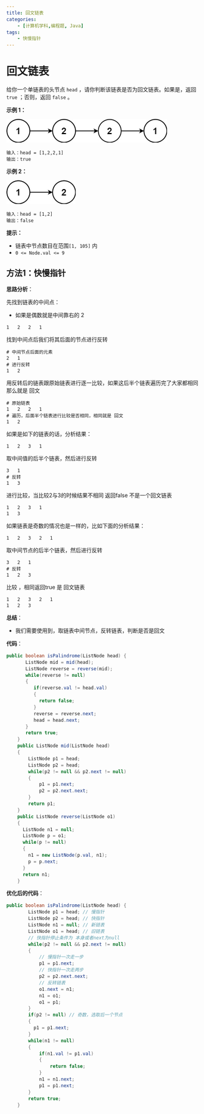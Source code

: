 ```yaml
---
title: 回文链表
categories:
    - [计算机学科,编程题, Java]
tags:
    - 快慢指针
---
```


# 回文链表

给你一个单链表的头节点 `head` ，请你判断该链表是否为回文链表。如果是，返回 `true` ；否则，返回 `false` 。

 

**示例 1：**

![img](https://raw.githubusercontent.com/PigPigLetsGo/imeages/master/202401041636881.jpeg)

```
输入：head = [1,2,2,1]
输出：true
```

**示例 2：**

![img](https://raw.githubusercontent.com/PigPigLetsGo/imeages/master/202401041636873.jpeg)

```
输入：head = [1,2]
输出：false
```

 

**提示：**

-  链表中节点数目在范围`[1, 105]` 内
-  `0 <= Node.val <= 9`

## 方法1：快慢指针

**思路分析**：

先找到链表的中间点：

-  如果是偶数就是中间靠右的 2

```
1	2	2	1
```

找到中间点后我们将其后面的节点进行反转

```
# 中间节点后面的元素
2	1
# 进行反转
1	2
```

用反转后的链表跟原始链表进行逐一比较，如果这后半个链表遍历完了大家都相同那么就是 回文

```
# 原始链表
1	2	2	1
# 遍历，后面半个链表进行比较是否相同，相同就是 回文
1	2
```

如果是如下的链表的话，分析结果：

```
1	2	3	1
```

取中间值的后半个链表，然后进行反转

```
3	1
# 反转
1	3
```

进行比较，当比较2与3的时候结果不相同 返回false 不是一个回文链表

```
1	2	3	1
1	3
```

如果链表是奇数的情况也是一样的，比如下面的分析结果：

```
1	2	3	2	1
```

取中间节点的后半个链表，然后进行反转

```
3	2	1
# 反转
1	2	3
```

比较 ，相同返回true 是 回文链表

```
1	2	3	2	1
1	2	3
```

**总结**：

-  我们需要使用到，取链表中间节点，反转链表，判断是否是回文

**代码**：

```java
public boolean isPalindrome(ListNode head) {
       ListNode mid = mid(head);
       ListNode reverse = reverse(mid);
       while(reverse != null)
       {
          if(reverse.val != head.val)
          {
            return false;
          }
          reverse = reverse.next;
          head = head.next;
       }
       return true;
    }
    public ListNode mid(ListNode head)
    {
        ListNode p1 = head;
        ListNode p2 = head;
        while(p2 != null && p2.next != null)
        {
            p1 = p1.next;
            p2 = p2.next.next;
        }
        return p1;
    }
    public ListNode reverse(ListNode o1)
    {
      ListNode n1 = null;
      ListNode p = o1;
      while(p != null)
      {
        n1 = new ListNode(p.val, n1);
        p = p.next;
      }
      return n1;
    }
```

**优化后的代码**：

```java
public boolean isPalindrome(ListNode head) {
        ListNode p1 = head; // 慢指针
        ListNode p2 = head; // 快指针
        ListNode n1 = null; // 新链表
        ListNode o1 = head; // 旧链表
        // 快指针停止条件为 本身或者next为null
        while(p2 != null && p2.next != null)
        {
            // 慢指针一次走一步
            p1 = p1.next;
            // 快指针一次走两步
            p2 = p2.next.next;
            // 反转链表
            o1.next = n1;
            n1 = o1; 
            o1 = p1; 
        }
        if(p2 != null) // 奇数，选取后一个节点
        {
          p1 = p1.next;
        }
        while(n1 != null)
        {
            if(n1.val != p1.val)
            {
                return false;
            }
            n1 = n1.next;
            p1 = p1.next;
        }
        return true;
    }
```
